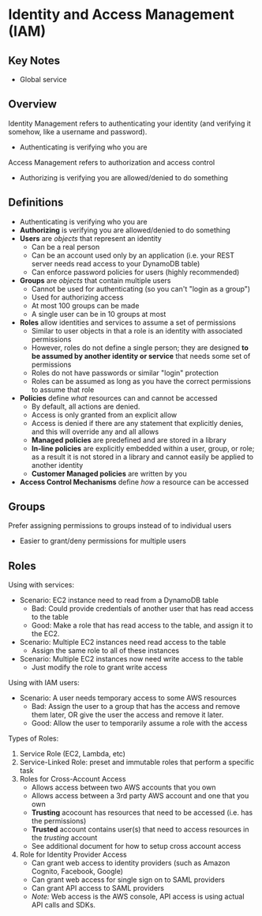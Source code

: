 # Identity and Access Management (IAM)

## Key Notes
* Global service

## Overview
Identity Management refers to authenticating your identity (and verifying it somehow, like a username and password).
- Authenticating is verifying who you are

Access Management refers to authorization and access control
- Authorizing is verifying you are allowed/denied to do something

## Definitions
- Authenticating is verifying who you are
- **Authorizing** is verifying you are allowed/denied to do something
- **Users** are _objects_ that represent an identity
	- Can be a real person
	- Can be an account used only by an application (i.e. your REST server needs read access to your DynamoDB table)
	- Can enforce password policies for users (highly recommended)
- **Groups** are _objects_ that contain multiple users
	- Cannot be used for authenticating (so you can't "login as a group")
	- Used for authorizing access
	- At most 100 groups can be made
	- A single user can be in 10 groups at most
- **Roles** allow identities and services to assume a set of permissions
	- Similar to user objects in that a role is an identity with associated permissions
	- However, roles do not define a single person; they are designed **to be assumed by another identity or service** that needs some set of permissions
	- Roles do not have passwords or similar "login" protection
	- Roles can be assumed as long as you have the correct permissions to assume that role
- **Policies** define _what_ resources can and cannot be accessed
	- By default, all actions are denied.
	- Access is only granted from an explicit allow
	- Access is denied if there are any statement that explicitly denies, and this will override any and all allows
	- **Managed policies** are predefined and are stored in a library
	- **In-line policies** are explicitly embedded within a user, group, or role; as a result it is not stored in a library and cannot easily be applied to another identity
	- **Customer Managed policies** are written by you
- **Access Control Mechanisms** define _how_ a resource can be accessed

## Groups
Prefer assigning permissions to groups instead of to individual users
- Easier to grant/deny permissions for multiple users

## Roles
Using with services:
- Scenario: EC2 instance need to read from a DynamoDB table
	- Bad: Could provide credentials of another user that has read access to the table
	- Good: Make a role that has read access to the table, and assign it to the EC2.
- Scenario: Multiple EC2 instances need read access to the table
	- Assign the same role to all of these instances
- Scenario: Multiple EC2 instances now need write access to the table
	- Just modify the role to grant write access

Using with IAM users:
- Scenario: A user needs temporary access to some AWS resources
	- Bad: Assign the user to a group that has the access and remove them later, OR give the user the access and remove it later.
	- Good: Allow the user to temporarily assume a role with the access

Types of Roles:
1. Service Role (EC2, Lambda, etc)
2. Service-Linked Role: preset and immutable roles that perform a specific task
3. Roles for Cross-Account Access
	- Allows access between two AWS accounts that you own
	- Allows access between a 3rd party AWS account and one that you own
	- **Trusting** acocount has resources that need to be accessed (i.e. has the permissions)
	- **Trusted** account contains user(s) that need to access resources in the _trusting_ account
	- See additional document for how to setup cross account access
4. Role for Identity Provider Access
	- Can grant web access to identity providers (such as Amazon Cognito, Facebook, Google)
	- Can grant web access for single sign on to SAML providers
	- Can grant API access to SAML providers
	- _Note:_ Web access is the AWS console, API access is using actual API calls and SDKs.
